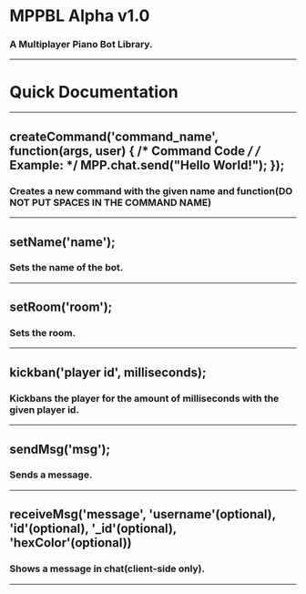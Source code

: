 # MPPBL Alpha v1.0
### A Multiplayer Piano Bot Library.<br>
***
# Quick Documentation
***
## createCommand('command_name', function(args, user) { /* Command Code */ /* Example: */ MPP.chat.send("Hello World!"); });
### Creates a new command with the given name and function(DO NOT PUT SPACES IN THE COMMAND NAME)
***
## setName('name');
### Sets the name of the bot.
***
## setRoom('room');
### Sets the room.
***
## kickban('player id', milliseconds);
### Kickbans the player for the amount of milliseconds with the given player id.
***
## sendMsg('msg');
### Sends a message.
***
## receiveMsg('message', 'username'(optional), 'id'(optional), '_id'(optional), 'hexColor'(optional))
### Shows a message in chat(client-side only).
***
